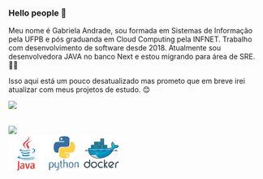 ### Hello people :vulcan_salute:

Meu nome é Gabriela Andrade, sou formada em Sistemas de Informação pela UFPB e pós graduanda em Cloud Computing pela INFNET. Trabalho com desenvolvimento de software desde 2018. Atualmente sou desenvolvedora JAVA no banco Next e estou migrando para área de SRE. 👩‍💻

Isso aqui está um pouco desatualizado mas prometo que em breve irei atualizar com meus projetos de estudo. :blush:

<div>
  <a href="https://www.linkedin.com/in/gabriela-andrade-a0162a152/">
    <img src="https://img.shields.io/badge/LinkedIn-0077B5?style=for-the-badge&logo=linkedin&logoColor=white">
  </a>  
</div>

##

<div>
  <img height="180cm" src="https://github-redme-stats.vercel.app/api/top-langs/?username=gabiandrade&layout=compact&langs_count=16&theme=dracula">
</div>

<div>
  <img align="center" alt="gabi.java" height="70" width="70" src="https://github.com/devicons/devicon/blob/master/icons/java/java-original-wordmark.svg">
  <img align="center" alt="gabi.java" height="70" width="70" src="https://github.com/devicons/devicon/blob/master/icons/python/python-original-wordmark.svg">
  <img align="center" alt="gabi.java" height="70" width="70" src="https://github.com/devicons/devicon/blob/master/icons/docker/docker-original-wordmark.svg">
</div>


